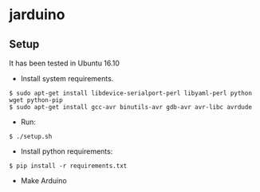 # jarduino

Setup
--

It has been tested in Ubuntu 16.10

 - Install system requirements.

```
$ sudo apt-get install libdevice-serialport-perl libyaml-perl python wget python-pip 
$ sudo apt-get install gcc-avr binutils-avr gdb-avr avr-libc avrdude
```

- Run:

```
$ ./setup.sh
```
- Install python requirements:

```
$ pip install -r requirements.txt
```

- Make Arduino 
